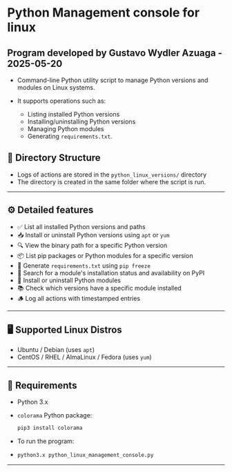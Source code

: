 # Python Management console for linux

## Program developed by Gustavo Wydler Azuaga - 2025-05-20

- Command-line Python utility script to manage Python versions and modules on Linux systems. 
- It supports operations such as:

  - Listing installed Python versions
  - Installing/uninstalling Python versions
  - Managing Python modules
  - Generating `requirements.txt`.

## 📁 Directory Structure

- Logs of actions are stored in the `python_linux_versions/` directory
- The directory is created in the same folder where the script is run.

---

## ⚙️ Detailed features

- ✅ List all installed Python versions and paths
- 📥 Install or uninstall Python versions using `apt` or `yum`
- 🔍 View the binary path for a specific Python version
- 📦 List pip packages or Python modules for a specific version
- 📝 Generate `requirements.txt` using `pip freeze`
- 🔎 Search for a module's installation status and availability on PyPI
- 📌 Install or uninstall Python modules
- 📚 Check which versions have a specific module installed
- 🪵 Log all actions with timestamped entries

---

## 🖥️ Supported Linux Distros

- Ubuntu / Debian (uses `apt`)
- CentOS / RHEL / AlmaLinux / Fedora (uses `yum`)

---

## 🧪 Requirements

- Python 3.x
  
- `colorama` Python package:
  
  ```bash
  pip3 install colorama
  ```
- To run the program:
- 
  ```bash
  python3.x python_linux_management_console.py
  ```
------------------------------------------------------------------------------------

